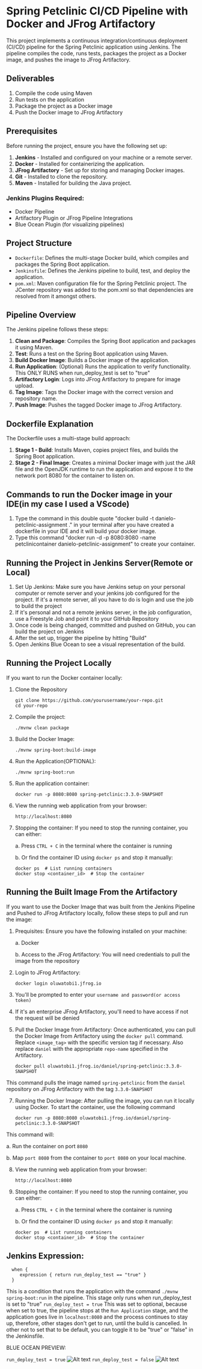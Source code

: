 # Spring Petclinic CI/CD Pipeline with Docker and JFrog Artifactory

This project implements a continuous integration/continuous deployment (CI/CD) pipeline for the Spring Petclinic application using Jenkins. The pipeline compiles the code, runs tests, packages the project as a Docker image, and pushes the image to JFrog Artifactory. 

## Deliverables

1. Compile the code using Maven
2. Run tests on the application
3. Package the project as a Docker image
4. Push the Docker image to JFrog Artifactory

## Prerequisites

Before running the project, ensure you have the following set up:

1. **Jenkins** - Installed and configured on your machine or a remote server.
2. **Docker** - Installed for containerizing the application.
3. **JFrog Artifactory** - Set up for storing and managing Docker images.
4. **Git** - Installed to clone the repository.
5. **Maven** - Installed for building the Java project.

### Jenkins Plugins Required:
- Docker Pipeline
- Artifactory Plugin or JFrog Pipeline Integrations
- Blue Ocean Plugin (for visualizing pipelines)

## Project Structure

- `Dockerfile`: Defines the multi-stage Docker build, which compiles and packages the Spring Boot application.
- `Jenkinsfile`: Defines the Jenkins pipeline to build, test, and deploy the application.
- `pom.xml`: Maven configuration file for the Spring Petclinic project. The JCenter repository was added to the pom.xml so that dependencies are resolved from it amongst others.

## Pipeline Overview

The Jenkins pipeline follows these steps:

1. **Clean and Package**: Compiles the Spring Boot application and packages it using Maven.
2. **Test**: Runs a test on the Spring Boot application using Maven.
3. **Build Docker Image**: Builds a Docker image of the application.
4. **Run Application**: (Optional) Runs the application to verify functionality. This ONLY RUNS when run_deploy_test is set to "true"
5. **Artifactory Login**: Logs into JFrog Artifactory to prepare for image upload.
6. **Tag Image**: Tags the Docker image with the correct version and repository name.
7. **Push Image**: Pushes the tagged Docker image to JFrog Artifactory.

## Dockerfile Explanation

The Dockerfile uses a multi-stage build approach:

1. **Stage 1 - Build**: Installs Maven, copies project files, and builds the Spring Boot application.
2. **Stage 2 - Final Image**: Creates a minimal Docker image with just the JAR file and the OpenJDK runtime to run the application and expose it to the network port 8080 for the container to listen on.

## Commands to run the Docker image in your IDE(in my case I used a VScode)

1. Type the command in this double quote "docker build -t danielo-petclinic-assignment ." in your terminal after you have created a dockerfile in your IDE and it will build your docker image.
2. Type this command "docker run -d -p 8080:8080 -name petclinicontainer danielo-petclinic-assignment" to create your container.

 
## Running the Project in Jenkins Server(Remote or Local)
1. Set Up Jenkins: Make sure you have Jenkins setup on your personal computer or remote server and your jenkins job configured for the project. If it's a remote server, all you have to do is login and use the job to build the project
2. If it's personal and not a remote jenkins server, in the job configuration, use a Freestyle Job and point it to your GitHub Repository
3. Once code is being changed, committed and pushed on GitHub, you can build the project on Jenkins
5. After the set up, trigger the pipeline by hitting "Build"
6. Open Jenkins Blue Ocean to see a visual representation of the build.

## Running the Project Locally
If you want to run the Docker container locally:
1. Clone the Repository
   ```
   git clone https://github.com/yourusername/your-repo.git
   cd your-repo
2. Compile the project:
   ```
   ./mvnw clean package
3. Build the Docker Image:
   ```
   ./mvnw spring-boot:build-image
4. Run the Application(OPTIONAL):
   ```
   ./mvnw spring-boot:run 
5. Run the application container:
   ```
   docker run -p 8080:8080 spring-petclinic:3.3.0-SNAPSHOT
6. View the running web application from your browser:
   ```
   http://localhost:8080
   
7. Stopping the container: If you need to stop the running container, you can either:
   
   a. Press `CTRL + C` in the terminal where the container is running
   
   b. Or find the container ID using `docker ps`  and stop it manually:
   ```
   docker ps  # List running containers
   docker stop <container_id>  # Stop the container

## Running the Built Image From the Artifactory
If you want to use the Docker Image that was built from the Jenkins Pipeline and Pushed to JFrog Artifactory locally, follow these steps to pull and run the image:
1. Prequisites: Ensure you have the following installed on your machine:
   
   a. Docker
   
   b. Access to the JFrog Artifactory: You will need credentials to pull the image from the repository
3. Login to JFrog Artifactory:
   ```
   docker login oluwatobi1.jfrog.io
4. You'll be prompted to enter your `username and password(or access token)`
5. If it's an enterprise JFrog Artifactory, you'll need to have access if not the request will be denied
6. Pull the Docker Image from Artifactory: Once authenticated, you can pull the Docker Image from Artifactory using the `docker pull` command. Replace `<image_tag>` with the specific version tag if necessary. Also replace `daniel` with the appropriate `repo-name` specified in the Artifactory.
   ```
   docker pull oluwatobi1.jfrog.io/daniel/spring-petclinic:3.3.0-SNAPSHOT
This command pulls the image named `spring-petclinic` from the `daniel` repository on JFrog Artifactory with the tag `3.3.0-SNAPSHOT`

7. Running the Docker Image: After pulling the image, you can run it locally using Docker. To start the container, use the following command
   ```
   docker run -p 8080:8080 oluwatobi1.jfrog.io/daniel/spring-petclinic:3.3.0-SNAPSHOT
This command will: 

   a. Run the container on port `8080`
   
   b. Map `port 8080` from the container to `port 8080` on your local machine.
   
8. View the running web application from your browser:
   ```
   http://localhost:8080
9. Stopping the container: If you need to stop the running container, you can either:
    
   a. Press `CTRL + C` in the terminal where the container is running
   
   b. Or find the container ID using `docker ps`  and stop it manually:
   ```
   docker ps  # List running containers
   docker stop <container_id>  # Stop the container

## Jenkins Expression:
      when {
         expression { return run_deploy_test == "true" }
      }
   
This is a condition that runs the application with the command `./mvnw spring-boot:run` in the pipeline.
This stage only runs when run_deploy_test is set to "true" `run_deploy_test = true` 
This was set to optional, because when set to true, the pipeline stops at the `Run Application` stage, and the application goes live in `localhost:8080` and the process continues to stay up, therefore, other stages don't get to run, until the build is cancelled. In other not to set that to be default, you can toggle it to be "true" or "false" in the Jenkinsfile.

BLUE OCEAN PREVIEW:

`run_deploy_test = true`
![Alt text](https://i.postimg.cc/J0Y3SJ9g/with-run.png)
`run_deploy_test = false`
![Alt text](https://i.postimg.cc/Z0ztPt0w/without-run.png)


